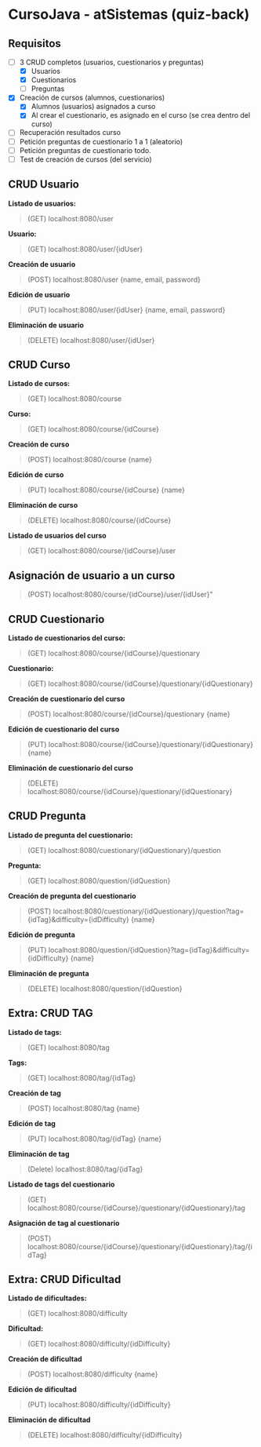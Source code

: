 # CursoJava - atSistemas (quiz-back)

## Requisitos
- [ ] 3 CRUD completos (usuarios, cuestionarios y preguntas)
	- [x] Usuarios
	- [x] Cuestionarios
	- [ ] Preguntas
- [x] Creación de cursos (alumnos, cuestionarios)
	- [x] Alumnos (usuarios) asignados a curso
	- [x] Al crear el cuestionario, es asignado en el curso (se crea dentro del curso)
- [ ] Recuperación resultados curso
- [ ] Petición preguntas de cuestionario 1 a 1 (aleatorio)
- [ ] Petición preguntas de cuestionario todo.
- [ ] Test de creación de cursos (del servicio)

## CRUD Usuario
**Listado de usuarios:**
> (GET) localhost:8080/user

**Usuario:**
> (GET) localhost:8080/user/{idUser}

**Creación de usuario**
> (POST) localhost:8080/user
{name, email, password}

**Edición de usuario**
> (PUT) localhost:8080/user/{idUser}
{name, email, password}

**Eliminación de usuario**
> (DELETE) localhost:8080/user/{idUser}

## CRUD Curso
**Listado de cursos:**
> (GET) localhost:8080/course

**Curso:**
> (GET) localhost:8080/course/{idCourse}

**Creación de curso**
> (POST) localhost:8080/course
{name}

**Edición de curso**
> (PUT) localhost:8080/course/{idCourse}
{name}

**Eliminación de curso**
> (DELETE) localhost:8080/course/{idCourse}

**Listado de usuarios del curso**
> (GET) localhost:8080/course/{idCourse}/user

## Asignación de usuario a un curso
> (POST) localhost:8080/course/{idCourse}/user/{idUser}"

## CRUD Cuestionario
**Listado de cuestionarios del curso:**
> (GET) localhost:8080/course/{idCourse}/questionary

**Cuestionario:**
> (GET) localhost:8080/course/{idCourse}/questionary/{idQuestionary}

**Creación de cuestionario del curso**
> (POST) localhost:8080/course/{idCourse}/questionary
{name}

**Edición de cuestionario del curso**
> (PUT) localhost:8080/course/{idCourse}/questionary/{idQuestionary}
{name}

**Eliminación de cuestionario del curso**
> (DELETE) localhost:8080/course/{idCourse}/questionary/{idQuestionary}

## CRUD Pregunta
**Listado de pregunta del cuestionario:**
> (GET) localhost:8080/cuestionary/{idQuestionary}/question

**Pregunta:**
> (GET) localhost:8080/question/{idQuestion}

**Creación de pregunta del cuestionario**
> (POST) localhost:8080/cuestionary/{idQuestionary}/question?tag={idTag}&difficulty={idDifficulty}
{name}

**Edición de pregunta**
> (PUT) localhost:8080/question/{idQuestion}?tag={idTag}&difficulty={idDifficulty}
{name}

**Eliminación de pregunta**
> (DELETE) localhost:8080/question/{idQuestion}

## Extra: CRUD TAG
**Listado de tags:**
> (GET) localhost:8080/tag

**Tags:**
> (GET) localhost:8080/tag/{idTag}

**Creación de tag**
> (POST) localhost:8080/tag
{name}

**Edición de tag**
> (PUT) localhost:8080/tag/{idTag}
{name}

**Eliminación de tag**
> (Delete) localhost:8080/tag/{idTag}

**Listado de tags del cuestionario**
> (GET) localhost:8080/course/{idCourse}/questionary/{idQuestionary}/tag

**Asignación de tag al cuestionario**
> (POST) localhost:8080/course/{idCourse}/questionary/{idQuestionary}/tag/{idTag}

## Extra: CRUD Dificultad
**Listado de dificultades:**
> (GET) localhost:8080/difficulty

**Dificultad:**
> (GET) localhost:8080/difficulty/{idDifficulty}

**Creación de dificultad**
> (POST) localhost:8080/difficulty
{name}

**Edición de dificultad**
> (PUT) localhost:8080/difficulty/{idDifficulty}

**Eliminación de dificultad**
> (DELETE) localhost:8080/difficulty/{idDifficulty}
